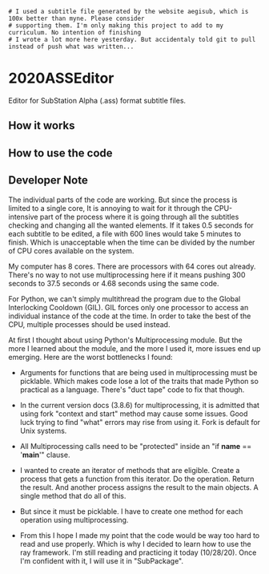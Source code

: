 
    # I used a subtitle file generated by the website aegisub, which is 100x better than myne. Please consider 
    # supporting them. I'm only making this project to add to my curriculum. No intention of finishing
    # I wrote a lot more here yesterday. But accidentaly told git to pull instead of push what was written...

# 2020ASSEditor
Editor for SubStation Alpha (.ass) format subtitle files. 


## How it works


## How to use the code


## Developer Note
The individual parts of the code are working. But since the process is limited to a single core, It is annoying to wait 
for it through the CPU-intensive part of the process where it is going through all the subtitles checking and changing 
all the wanted elements. If it takes 0.5 seconds for each subtitle to be edited, a file with 600 lines would take 5 
minutes to finish. Which is unacceptable when the time can be divided by the number of CPU cores available on the 
system.


My computer has 8 cores. There are processors with 64 cores out already. There's no way to not use multiprocessing here
if it means pushing 300 seconds to 37.5 seconds or 4.68 seconds using the same code.


For Python, we can't simply multithread the program due to the Global Interlocking Cooldown (GIL). GIL forces only one 
processor to access an individual instance of the code at the time. In order to take the best of the CPU, multiple 
processes should be used instead.


At first I thought about using Python's Multiprocessing module. But the more I learned about the module, and the more I 
used it, more issues end up emerging. Here are the worst bottlenecks I found:

* Arguments for functions that are being used in multiprocessing must be picklable. Which makes code lose a lot of the 
traits that made Python so practical as a language. There's "duct tape" code to fix that though.

* In the current version docs (3.8.6) for multiprocessing, it is admitted that using fork "context and start" method 
may cause some issues. Good luck trying to find "what" errors may rise from using it. Fork is default for Unix systems.

* All Multiprocessing calls need to be "protected" inside an "if __name__ == '__main__'" clause.

* I wanted to create an iterator of methods that are eligible. Create a process that gets a function from this iterator.
 Do the operation. Return the result. And another process assigns the result to the main objects. A single method that 
 do all of this.

* But since it must be picklable. I have to create one method for each operation using multiprocessing.

* From this I hope I made my point that the code would be way too hard to read and use properly. Which is why I decided 
to learn how to use the ray framework. I'm still reading and practicing it today (10/28/20). Once I'm confident with it,
I will use it in "SubPackage".

